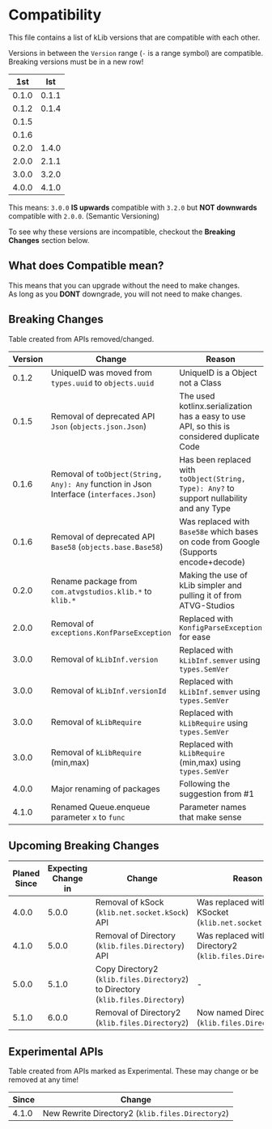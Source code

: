 # Compatibility
This file contains a list of kLib versions that are compatible with each other.

Versions in between the `Version` range (`-` is a range symbol) are compatible.  
Breaking versions must be in a new row!

|  1st  |  lst  |
|-------|-------|
| 0.1.0 | 0.1.1 |
| 0.1.2 | 0.1.4 |
| 0.1.5 ||
| 0.1.6 ||
| 0.2.0 | 1.4.0 |
| 2.0.0 | 2.1.1 |
| 3.0.0 | 3.2.0 |
| 4.0.0 | 4.1.0 |

This means: `3.0.0` **IS upwards** compatible with `3.2.0` but **NOT downwards** compatible with `2.0.0`. (Semantic Versioning)

To see why these versions are incompatible, checkout the **Breaking Changes** section below.

## What does Compatible mean?

This means that you can upgrade without the need to make changes.  
As long as you **DONT** downgrade, you will not need to make changes.

## Breaking Changes

Table created from APIs removed/changed.

| Version | Change | Reason |
|---------|--------|--------|
|  0.1.2  | UniqueID was moved from `types.uuid` to `objects.uuid` | UniqueID is a Object not a Class |
|  0.1.5  | Removal of deprecated API `Json` (`objects.json.Json`) | The used kotlinx.serialization has a easy to use API, so this is considered duplicate Code |
|  0.1.6  | Removal of `toObject(String, Any): Any` function in Json Interface (`interfaces.Json`)| Has been replaced with `toObject(String, Type): Any?` to support nullability and any Type|
|  0.1.6  | Removal of deprecated API `Base58` (`objects.base.Base58`) | Was replaced with `Base58e` which bases on code from Google (Supports encode+decode) |
|  0.2.0  | Rename package from `com.atvgstudios.klib.*` to `klib.*` | Making the use of kLib simpler and pulling it of from ATVG-Studios |
|  2.0.0  | Removal of `exceptions.KonfParseException` | Replaced with `KonfigParseException` for ease |
|  3.0.0  | Removal of `kLibInf.version` | Replaced with `kLibInf.semver` using `types.SemVer` |
|  3.0.0  | Removal of `kLibInf.versionId` | Replaced with `kLibInf.semver` using `types.SemVer` |
|  3.0.0  | Removal of `kLibRequire` | Replaced with `kLibRequire` using `types.SemVer` |
|  3.0.0  | Removal of `kLibRequire` (min,max) | Replaced with `kLibRequire` (min,max) using `types.SemVer` |
|  4.0.0  | Major renaming of packages | Following the suggestion from #1 |
|  4.1.0  | Renamed Queue.enqueue parameter `x` to `func` | Parameter names that make sense |

## Upcoming Breaking Changes

| Planed Since | Expecting Change in | Change | Reason |
|--------------|---------------------|--------|--------|
| 4.0.0 | 5.0.0 | Removal of kSock (`klib.net.socket.kSock`) API | Was replaced with KSocket (`klib.net.socket.KSocket`) |
| 4.1.0 | 5.0.0 | Removal of Directory (`klib.files.Directory`) API | Was replaced with Directory2 (`klib.files.Directory2`) |
| 5.0.0 | 5.1.0 | Copy Directory2 (`klib.files.Directory2`) to Directory (`klib.files.Directory`) | - |
| 5.1.0 | 6.0.0 | Removal of Directory2 (`klib.files.Directory2`) | Now named Directory (`klib.files.Directory`) |

## Experimental APIs

Table created from APIs marked as Experimental. These may change or be removed at any time!

| Since | Change |
|-------|--------|
| 4.1.0 | New Rewrite Directory2 (`klib.files.Directory2`) |